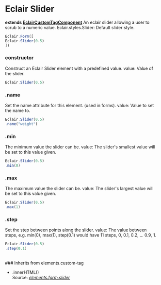 # Eclair Slider
__extends [EclairCustomTagComponent](https://github.com/SamGarlick/Eclair/tree/main/src/elements/custom-tag.js)__
An eclair slider allowing a user to scrub to a numeric value.
Eclair.styles.Slider: Default slider style.
```javascript
Eclair.Form([
Eclair.Slider(0.5)
])
```
### constructor
Construct an Eclair Slider element with a predefined value.
value: Value of the slider.
```javascript
Eclair.Slider(0.5)
```
### .name
Set the name attribute for this element. (used in forms).
value: Value to set the name to.
```javascript
Eclair.Slider(0.5)
.name("weight")
```
### .min
The minimum value the slider can be.
value: The slider's smallest value will be set to this value given.
```javascript
Eclair.Slider(0.5)
.min(0)
```
### .max
The maximum value the slider can be.
value: The slider's largest value will be set to this value given.
```javascript
Eclair.Slider(0.5)
.max(1)
```
### .step
Set the step between points along the slider.
value: The value between steps, e.g. min(0), max(1), step(0.1) would have 11 steps, 0, 0.1, 0.2, ... 0.9, 1.
```javascript
Eclair.Slider(0.5)
.step(0.1)
```
<br/>### Inherits from elements.custom-tag
 - .innerHTML()
<br/>Source: [_elements.form.slider_](https://github.com/SamGarlick/Eclair/tree/main/src/elements/form/slider.js)